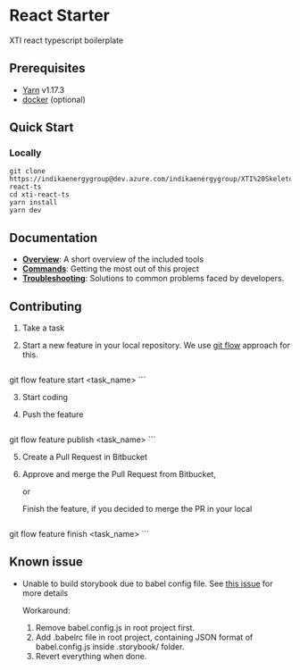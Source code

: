 # React Starter

XTI react typescript boilerplate

## Prerequisites

* [Yarn](https://yarnpkg.com/en/docs/install) v1.17.3
* [docker](https://docs.docker.com/install) (optional)

## Quick Start

### Locally

```
git clone https://indikaenergygroup@dev.azure.com/indikaenergygroup/XTI%20Skeleton%20Code/_git/xti-react-ts
cd xti-react-ts
yarn install
yarn dev
```

## Documentation

* [**Overview**](docs): A short overview of the included tools
* [**Commands**](docs/general/commands.md): Getting the most out of this project
* [**Troubleshooting**](docs/general/faq.md): Solutions to common problems faced by developers.

## Contributing

1. Take a task
2. Start a new feature in your local repository. We use [git flow](https://danielkummer.github.io/git-flow-cheatsheet/) approach for this.

    ```
git flow feature start <task_name>
    ```

3. Start coding
4. Push the feature

    ```
git flow feature publish <task_name>
    ```

5. Create a Pull Request in Bitbucket
6. Approve and merge the Pull Request from Bitbucket,

    or

    Finish the feature, if you decided to merge the PR in your local

    ```
git flow feature finish <task_name>
    ```

## Known issue

* Unable to build storybook due to babel config file. See [this issue](https://github.com/storybookjs/storybook/issues/6633) for more details

  Workaround:
  1. Remove babel.config.js in root project first.
  2. Add .babelrc file in root project, containing JSON format of babel.config.js inside .storybook/ folder.
  3. Revert everything when done.
